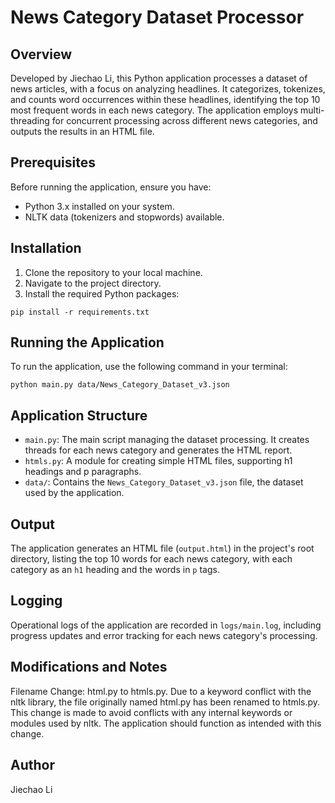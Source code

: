 # News Category Dataset Processor

## Overview
Developed by Jiechao Li, this Python application processes a dataset of news articles, with a focus on analyzing headlines. It categorizes, tokenizes, and counts word occurrences within these headlines, identifying the top 10 most frequent words in each news category. The application employs multi-threading for concurrent processing across different news categories, and outputs the results in an HTML file.

## Prerequisites
Before running the application, ensure you have:
- Python 3.x installed on your system.
- NLTK data (tokenizers and stopwords) available.

## Installation
1. Clone the repository to your local machine.
2. Navigate to the project directory.
3. Install the required Python packages:

`pip install -r requirements.txt`


## Running the Application
To run the application, use the following command in your terminal:

`python main.py data/News_Category_Dataset_v3.json`

## Application Structure
- `main.py`: The main script managing the dataset processing. It creates threads for each news category and generates the HTML report.
- `htmls.py`: A module for creating simple HTML files, supporting h1 headings and p paragraphs.
- `data/`: Contains the `News_Category_Dataset_v3.json` file, the dataset used by the application.

## Output
The application generates an HTML file (`output.html`) in the project's root directory, listing the top 10 words for each news category, with each category as an `h1` heading and the words in `p` tags.

## Logging
Operational logs of the application are recorded in `logs/main.log`, including progress updates and error tracking for each news category's processing.

## Modifications and Notes
Filename Change: html.py to htmls.py. 
Due to a keyword conflict with the nltk library, the file originally named html.py has been renamed to htmls.py. This change is made to avoid conflicts with any internal keywords or modules used by nltk. The application should function as intended with this change.

## Author
Jiechao Li

